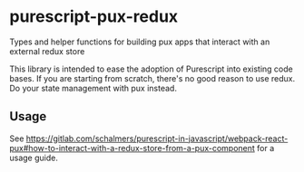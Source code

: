 # purescript-pux-redux

Types and helper functions for building pux apps that interact with
an external redux store

This library is intended to ease the adoption of Purescript into existing
code bases. If you are starting from scratch, there's no good reason to
use redux. Do your state management with pux instead.

## Usage

See https://gitlab.com/schalmers/purescript-in-javascript/webpack-react-pux#how-to-interact-with-a-redux-store-from-a-pux-component
for a usage guide.
